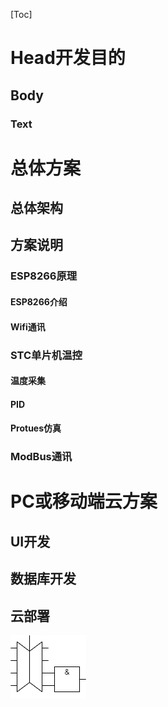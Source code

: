 [Toc]
# Head开发目的
## Body
### Text
# 总体方案
## 总体架构
## 方案说明
### ESP8266原理
#### ESP8266介绍
#### Wifi通讯
### STC单片机温控
#### 温度采集
#### PID
#### Protues仿真
### ModBus通讯
# PC或移动端云方案
## UI开发
## 数据库开发
## 云部署
![](drawing.png)
